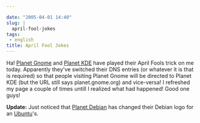 ```yaml
---

date: "2005-04-01 14:40"
slug: |
  april-fool-jokes
tags:
 - english
title: April Fool Jokes
---
```


Ha! [Planet Gnome](http://planet.gnome.org) and [Planet
KDE](http://www.planetkde.org) have played their April Fools trick on me
today. Apparently they've switched their DNS entries (or whatever it is
that is required) so that people visiting Planet Gnome will be directed
to Planet KDE (but the URL still says planet.gnome.org) and vice-versa!
I refreshed my page a couple of times untill I realized what had
happened! Good one guys!

**Update:** Just noticed that [Planet Debian](http://planet.debian.org/)
has changed their Debian logo for an
[Ubuntu](http://www.ubuntulinux.org/)\'s.
